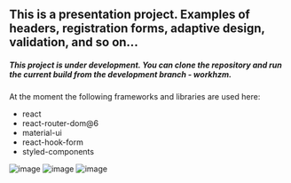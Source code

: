 ## This is a presentation project. Examples of headers, registration forms, adaptive design, validation, and so on... 

##### This project is under development. You can clone the repository and run the current build from the development branch - workhzm. 
At the moment the following frameworks and libraries are used here:
- react
- react-router-dom@6
- material-ui
- react-hook-form
- styled-components

![image](https://user-images.githubusercontent.com/119622477/213498425-e34fc396-e9f0-4f52-9de8-334193decb92.png)
![image](https://user-images.githubusercontent.com/119622477/213498884-b7dc4fd5-c20f-4aac-9e96-4874e57b7984.png)
![image](https://user-images.githubusercontent.com/119622477/213499180-4ce4c066-c95d-4340-bae7-94ecf51e196f.png)

